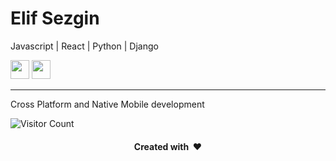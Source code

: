 # Elif Sezgin

Javascript | React | Python | Django

[<img height="30" src="https://img.shields.io/badge/linkedin-blue.svg?&style=for-the-badge&logo=linkedin&logoColor=white" />][LinkedIn]
[<img height="30" src = "https://img.shields.io/badge/Facebook-036be4.svg?&style=for-the-badge&logo=facebook&logoColor=white">][Facebook]
<br />
<hr />

Cross Platform and Native Mobile development

 ![Visitor Count](https://profile-counter.glitch.me/{omc345}/count.svg)

<h4 align="center">Created with &nbsp;❤️</h3>

[linkedin]: https://www.linkedin.com/in/elif-sezgin/
[Facebook]: https://www.facebook.com/elifsez


<!--
**elifsezgin/elifsezgin** is a ✨ _special_ ✨ repository because its `README.md` (this file) appears on your GitHub profile.

Here are some ideas to get you started:

- 🔭 I’m currently working on ...
- 🌱 I’m currently learning ...
- 👯 I’m looking to collaborate on ...
- 🤔 I’m looking for help with ...
- 💬 Ask me about ...
- 📫 How to reach me: ...
- 😄 Pronouns: ...
- ⚡ Fun fact: ...
-->
